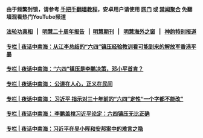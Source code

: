 #### 由于频繁封锁，请参考 [手把手翻墙教程](https://github.com/gfw-breaker/guides/wiki/)，安卓用户请使用 [网门](https://github.com/gfw-breaker/bn-android/blob/master/ogate.md?t=08051721?t=08051701?t=08051641?t=08051620?t=08051600?t=08051540?t=08051520?t=08051500?t=08051440?t=08051420?t=08051400?t=08051340?t=08051321?t=08051301?t=08051241?t=08051221?t=08051201?t=08051141?t=08051121?t=08051101?t=08051041?t=08051021?t=08051001?t=08050941?t=08050921?t=08050900?t=08050840?t=08050820?t=08050800?t=08050740?t=08050720?t=08050700?t=08050641?t=08050621?t=08050602?t=08050541?t=08050521?t=08050500?t=08050440?t=08050420?t=08050400?t=08050340?t=08050320?t=08050300?t=08050241?t=08050220?t=08050200?t=08050140?t=08050120?t=08050100?t=08050040?t=08050020?t=08050000?t=08042341?t=08042321?t=08042302?t=08042242?t=08042221?t=08042201?t=08042142?t=08042122?t=08042102?t=08042042?t=08042022?t=08042000?t=08041941?t=08041921?t=08041901?t=08041841?t=08041821?t=08041801?t=08041741?t=08041722?t=08041701?t=08041641?t=08041621?t=08041601?t=08041540?t=08041522?t=08041501?t=08041441?t=08041420?t=08041400?t=08041340?t=08041320?t=08041300?t=08041240?t=08041220?t=08041200?t=08041140?t=08041120?t=08041100?t=08041040?t=08041020?t=08041001?t=08040940?t=08040920?t=08040900?t=08040840?t=08040820?t=08040801?t=08040740?t=08040720?t=08040700?t=08040640?t=08040622?t=08040601?t=08040541?t=08040521?t=08040501?t=08040441?t=08040421?t=08040401?t=08040341?t=08040321?t=08040302?t=08040241?t=08040221?t=08040201?t=08040141?t=08040121?t=08040100?t=08040040?t=08040020?t=08040001?t=08032340?t=08032321?t=08032301?t=08032241?t=08032221?t=08032201?t=08032141?t=08032121?t=08032102?t=08032042?t=08032021?t=08032001?t=08031942?t=08031921?t=08031902?t=08031841?t=08031820?t=08031801?t=08031742?t=08031721?t=08031701?t=08031641?t=08031621?t=08031601?t=08031541?t=08031520?t=08031500) 或 [禁闻聚合](https://github.com/gfw-breaker/bn-android) 免翻墙观看热门YouTube频道 

#### [法轮功真相](https://github.com/gfw-breaker/truth/blob/master/README.md?t=08051721?t=08051701?t=08051641?t=08051620?t=08051600?t=08051540?t=08051520?t=08051500?t=08051440?t=08051420?t=08051400?t=08051340?t=08051321?t=08051301?t=08051241?t=08051221?t=08051201?t=08051141?t=08051121?t=08051101?t=08051041?t=08051021?t=08051001?t=08050941?t=08050921?t=08050900?t=08050840?t=08050820?t=08050800?t=08050740?t=08050720?t=08050700?t=08050641?t=08050621?t=08050602?t=08050541?t=08050521?t=08050500?t=08050440?t=08050420?t=08050400?t=08050340?t=08050320?t=08050300?t=08050241?t=08050220?t=08050200?t=08050140?t=08050120?t=08050100?t=08050040?t=08050020?t=08050000?t=08042341?t=08042321?t=08042302?t=08042242?t=08042221?t=08042201?t=08042142?t=08042122?t=08042102?t=08042042?t=08042022?t=08042000?t=08041941?t=08041921?t=08041901?t=08041841?t=08041821?t=08041801?t=08041741?t=08041722?t=08041701?t=08041641?t=08041621?t=08041601?t=08041540?t=08041522?t=08041501?t=08041441?t=08041420?t=08041400?t=08041340?t=08041320?t=08041300?t=08041240?t=08041220?t=08041200?t=08041140?t=08041120?t=08041100?t=08041040?t=08041020?t=08041001?t=08040940?t=08040920?t=08040900?t=08040840?t=08040820?t=08040801?t=08040740?t=08040720?t=08040700?t=08040640?t=08040622?t=08040601?t=08040541?t=08040521?t=08040501?t=08040441?t=08040421?t=08040401?t=08040341?t=08040321?t=08040302?t=08040241?t=08040221?t=08040201?t=08040141?t=08040121?t=08040100?t=08040040?t=08040020?t=08040001?t=08032340?t=08032321?t=08032301?t=08032241?t=08032221?t=08032201?t=08032141?t=08032121?t=08032102?t=08032042?t=08032021?t=08032001?t=08031942?t=08031921?t=08031902?t=08031841?t=08031820?t=08031801?t=08031742?t=08031721?t=08031701?t=08031641?t=08031621?t=08031601?t=08031541?t=08031520?t=08031500) &nbsp;&nbsp;|&nbsp;&nbsp; [明慧二十周年报告](https://github.com/gfw-breaker/mh-reports/blob/master/README.md?t=08051721?t=08051701?t=08051641?t=08051620?t=08051600?t=08051540?t=08051520?t=08051500?t=08051440?t=08051420?t=08051400?t=08051340?t=08051321?t=08051301?t=08051241?t=08051221?t=08051201?t=08051141?t=08051121?t=08051101?t=08051041?t=08051021?t=08051001?t=08050941?t=08050921?t=08050900?t=08050840?t=08050820?t=08050800?t=08050740?t=08050720?t=08050700?t=08050641?t=08050621?t=08050602?t=08050541?t=08050521?t=08050500?t=08050440?t=08050420?t=08050400?t=08050340?t=08050320?t=08050300?t=08050241?t=08050220?t=08050200?t=08050140?t=08050120?t=08050100?t=08050040?t=08050020?t=08050000?t=08042341?t=08042321?t=08042302?t=08042242?t=08042221?t=08042201?t=08042142?t=08042122?t=08042102?t=08042042?t=08042022?t=08042000?t=08041941?t=08041921?t=08041901?t=08041841?t=08041821?t=08041801?t=08041741?t=08041722?t=08041701?t=08041641?t=08041621?t=08041601?t=08041540?t=08041522?t=08041501?t=08041441?t=08041420?t=08041400?t=08041340?t=08041320?t=08041300?t=08041240?t=08041220?t=08041200?t=08041140?t=08041120?t=08041100?t=08041040?t=08041020?t=08041001?t=08040940?t=08040920?t=08040900?t=08040840?t=08040820?t=08040801?t=08040740?t=08040720?t=08040700?t=08040640?t=08040622?t=08040601?t=08040541?t=08040521?t=08040501?t=08040441?t=08040421?t=08040401?t=08040341?t=08040321?t=08040302?t=08040241?t=08040221?t=08040201?t=08040141?t=08040121?t=08040100?t=08040040?t=08040020?t=08040001?t=08032340?t=08032321?t=08032301?t=08032241?t=08032221?t=08032201?t=08032141?t=08032121?t=08032102?t=08032042?t=08032021?t=08032001?t=08031942?t=08031921?t=08031902?t=08031841?t=08031820?t=08031801?t=08031742?t=08031721?t=08031701?t=08031641?t=08031621?t=08031601?t=08031541?t=08031520?t=08031500) &nbsp;&nbsp;|&nbsp;&nbsp;[明慧期刊](https://github.com/gfw-breaker/mh-qikan) &nbsp;&nbsp;|&nbsp;&nbsp; [明慧海外之窗](https://github.com/gfw-breaker/mh-news/blob/master/README.md?t=08051721?t=08051701?t=08051641?t=08051620?t=08051600?t=08051540?t=08051520?t=08051500?t=08051440?t=08051420?t=08051400?t=08051340?t=08051321?t=08051301?t=08051241?t=08051221?t=08051201?t=08051141?t=08051121?t=08051101?t=08051041?t=08051021?t=08051001?t=08050941?t=08050921?t=08050900?t=08050840?t=08050820?t=08050800?t=08050740?t=08050720?t=08050700?t=08050641?t=08050621?t=08050602?t=08050541?t=08050521?t=08050500?t=08050440?t=08050420?t=08050400?t=08050340?t=08050320?t=08050300?t=08050241?t=08050220?t=08050200?t=08050140?t=08050120?t=08050100?t=08050040?t=08050020?t=08050000?t=08042341?t=08042321?t=08042302?t=08042242?t=08042221?t=08042201?t=08042142?t=08042122?t=08042102?t=08042042?t=08042022?t=08042000?t=08041941?t=08041921?t=08041901?t=08041841?t=08041821?t=08041801?t=08041741?t=08041722?t=08041701?t=08041641?t=08041621?t=08041601?t=08041540?t=08041522?t=08041501?t=08041441?t=08041420?t=08041400?t=08041340?t=08041320?t=08041300?t=08041240?t=08041220?t=08041200?t=08041140?t=08041120?t=08041100?t=08041040?t=08041020?t=08041001?t=08040940?t=08040920?t=08040900?t=08040840?t=08040820?t=08040801?t=08040740?t=08040720?t=08040700?t=08040640?t=08040622?t=08040601?t=08040541?t=08040521?t=08040501?t=08040441?t=08040421?t=08040401?t=08040341?t=08040321?t=08040302?t=08040241?t=08040221?t=08040201?t=08040141?t=08040121?t=08040100?t=08040040?t=08040020?t=08040001?t=08032340?t=08032321?t=08032301?t=08032241?t=08032221?t=08032201?t=08032141?t=08032121?t=08032102?t=08032042?t=08032021?t=08032001?t=08031942?t=08031921?t=08031902?t=08031841?t=08031820?t=08031801?t=08031742?t=08031721?t=08031701?t=08031641?t=08031621?t=08031601?t=08031541?t=08031520?t=08031500) &nbsp;&nbsp;|&nbsp;&nbsp; [神韵特别报道](https://github.com/gfw-breaker/mh-news/blob/master/shenyun.md?t=08051721?t=08051701?t=08051641?t=08051620?t=08051600?t=08051540?t=08051520?t=08051500?t=08051440?t=08051420?t=08051400?t=08051340?t=08051321?t=08051301?t=08051241?t=08051221?t=08051201?t=08051141?t=08051121?t=08051101?t=08051041?t=08051021?t=08051001?t=08050941?t=08050921?t=08050900?t=08050840?t=08050820?t=08050800?t=08050740?t=08050720?t=08050700?t=08050641?t=08050621?t=08050602?t=08050541?t=08050521?t=08050500?t=08050440?t=08050420?t=08050400?t=08050340?t=08050320?t=08050300?t=08050241?t=08050220?t=08050200?t=08050140?t=08050120?t=08050100?t=08050040?t=08050020?t=08050000?t=08042341?t=08042321?t=08042302?t=08042242?t=08042221?t=08042201?t=08042142?t=08042122?t=08042102?t=08042042?t=08042022?t=08042000?t=08041941?t=08041921?t=08041901?t=08041841?t=08041821?t=08041801?t=08041741?t=08041722?t=08041701?t=08041641?t=08041621?t=08041601?t=08041540?t=08041522?t=08041501?t=08041441?t=08041420?t=08041400?t=08041340?t=08041320?t=08041300?t=08041240?t=08041220?t=08041200?t=08041140?t=08041120?t=08041100?t=08041040?t=08041020?t=08041001?t=08040940?t=08040920?t=08040900?t=08040840?t=08040820?t=08040801?t=08040740?t=08040720?t=08040700?t=08040640?t=08040622?t=08040601?t=08040541?t=08040521?t=08040501?t=08040441?t=08040421?t=08040401?t=08040341?t=08040321?t=08040302?t=08040241?t=08040221?t=08040201?t=08040141?t=08040121?t=08040100?t=08040040?t=08040020?t=08040001?t=08032340?t=08032321?t=08032301?t=08032241?t=08032221?t=08032201?t=08032141?t=08032121?t=08032102?t=08032042?t=08032021?t=08032001?t=08031942?t=08031921?t=08031902?t=08031841?t=08031820?t=08031801?t=08031742?t=08031721?t=08031701?t=08031641?t=08031621?t=08031601?t=08031541?t=08031520?t=08031500) 

#### [专栏 | 夜话中南海：从江李总结的“六四”镇压经验教训看可能到来的解放军香港平暴](../pages/yehuazhongnanhai/gx-08022019143247.md?t=08051721?t=08051701?t=08051641?t=08051620?t=08051600?t=08051540?t=08051520?t=08051500?t=08051440?t=08051420?t=08051400?t=08051340?t=08051321?t=08051301?t=08051241?t=08051221?t=08051201?t=08051141?t=08051121?t=08051101?t=08051041?t=08051021?t=08051001?t=08050941?t=08050921?t=08050900?t=08050840?t=08050820?t=08050800?t=08050740?t=08050720?t=08050700?t=08050641?t=08050621?t=08050602?t=08050541?t=08050521?t=08050500?t=08050440?t=08050420?t=08050400?t=08050340?t=08050320?t=08050300?t=08050241?t=08050220?t=08050200?t=08050140?t=08050120?t=08050100?t=08050040?t=08050020?t=08050000?t=08042341?t=08042321?t=08042302?t=08042242?t=08042221?t=08042201?t=08042142?t=08042122?t=08042102?t=08042042?t=08042022?t=08042000?t=08041941?t=08041921?t=08041901?t=08041841?t=08041821?t=08041801?t=08041741?t=08041722?t=08041701?t=08041641?t=08041621?t=08041601?t=08041540?t=08041522?t=08041501?t=08041441?t=08041420?t=08041400?t=08041340?t=08041320?t=08041300?t=08041240?t=08041220?t=08041200?t=08041140?t=08041120?t=08041100?t=08041040?t=08041020?t=08041001?t=08040940?t=08040920?t=08040900?t=08040840?t=08040820?t=08040801?t=08040740?t=08040720?t=08040700?t=08040640?t=08040622?t=08040601?t=08040541?t=08040521?t=08040501?t=08040441?t=08040421?t=08040401?t=08040341?t=08040321?t=08040302?t=08040241?t=08040221?t=08040201?t=08040141?t=08040121?t=08040100?t=08040040?t=08040020?t=08040001?t=08032340?t=08032321?t=08032301?t=08032241?t=08032221?t=08032201?t=08032141?t=08032121?t=08032102?t=08032042?t=08032021?t=08032001?t=08031942?t=08031921?t=08031902?t=08031841?t=08031820?t=08031801?t=08031742?t=08031721?t=08031701?t=08031641?t=08031621?t=08031601?t=08031541?t=08031520?t=08031500) 

#### [专栏 | 夜话中南海：“六四”镇压是李鹏决策，邓小平首肯？](../pages/yehuazhongnanhai/gx-07312019102501.md?t=08051721?t=08051701?t=08051641?t=08051620?t=08051600?t=08051540?t=08051520?t=08051500?t=08051440?t=08051420?t=08051400?t=08051340?t=08051321?t=08051301?t=08051241?t=08051221?t=08051201?t=08051141?t=08051121?t=08051101?t=08051041?t=08051021?t=08051001?t=08050941?t=08050921?t=08050900?t=08050840?t=08050820?t=08050800?t=08050740?t=08050720?t=08050700?t=08050641?t=08050621?t=08050602?t=08050541?t=08050521?t=08050500?t=08050440?t=08050420?t=08050400?t=08050340?t=08050320?t=08050300?t=08050241?t=08050220?t=08050200?t=08050140?t=08050120?t=08050100?t=08050040?t=08050020?t=08050000?t=08042341?t=08042321?t=08042302?t=08042242?t=08042221?t=08042201?t=08042142?t=08042122?t=08042102?t=08042042?t=08042022?t=08042000?t=08041941?t=08041921?t=08041901?t=08041841?t=08041821?t=08041801?t=08041741?t=08041722?t=08041701?t=08041641?t=08041621?t=08041601?t=08041540?t=08041522?t=08041501?t=08041441?t=08041420?t=08041400?t=08041340?t=08041320?t=08041300?t=08041240?t=08041220?t=08041200?t=08041140?t=08041120?t=08041100?t=08041040?t=08041020?t=08041001?t=08040940?t=08040920?t=08040900?t=08040840?t=08040820?t=08040801?t=08040740?t=08040720?t=08040700?t=08040640?t=08040622?t=08040601?t=08040541?t=08040521?t=08040501?t=08040441?t=08040421?t=08040401?t=08040341?t=08040321?t=08040302?t=08040241?t=08040221?t=08040201?t=08040141?t=08040121?t=08040100?t=08040040?t=08040020?t=08040001?t=08032340?t=08032321?t=08032301?t=08032241?t=08032221?t=08032201?t=08032141?t=08032121?t=08032102?t=08032042?t=08032021?t=08032001?t=08031942?t=08031921?t=08031902?t=08031841?t=08031820?t=08031801?t=08031742?t=08031721?t=08031701?t=08031641?t=08031621?t=08031601?t=08031541?t=08031520?t=08031500) 

#### [专栏 | 夜话中南海： 公道在人心，正义在民间](../pages/yehuazhongnanhai/gx-07292019132852.md?t=08051721?t=08051701?t=08051641?t=08051620?t=08051600?t=08051540?t=08051520?t=08051500?t=08051440?t=08051420?t=08051400?t=08051340?t=08051321?t=08051301?t=08051241?t=08051221?t=08051201?t=08051141?t=08051121?t=08051101?t=08051041?t=08051021?t=08051001?t=08050941?t=08050921?t=08050900?t=08050840?t=08050820?t=08050800?t=08050740?t=08050720?t=08050700?t=08050641?t=08050621?t=08050602?t=08050541?t=08050521?t=08050500?t=08050440?t=08050420?t=08050400?t=08050340?t=08050320?t=08050300?t=08050241?t=08050220?t=08050200?t=08050140?t=08050120?t=08050100?t=08050040?t=08050020?t=08050000?t=08042341?t=08042321?t=08042302?t=08042242?t=08042221?t=08042201?t=08042142?t=08042122?t=08042102?t=08042042?t=08042022?t=08042000?t=08041941?t=08041921?t=08041901?t=08041841?t=08041821?t=08041801?t=08041741?t=08041722?t=08041701?t=08041641?t=08041621?t=08041601?t=08041540?t=08041522?t=08041501?t=08041441?t=08041420?t=08041400?t=08041340?t=08041320?t=08041300?t=08041240?t=08041220?t=08041200?t=08041140?t=08041120?t=08041100?t=08041040?t=08041020?t=08041001?t=08040940?t=08040920?t=08040900?t=08040840?t=08040820?t=08040801?t=08040740?t=08040720?t=08040700?t=08040640?t=08040622?t=08040601?t=08040541?t=08040521?t=08040501?t=08040441?t=08040421?t=08040401?t=08040341?t=08040321?t=08040302?t=08040241?t=08040221?t=08040201?t=08040141?t=08040121?t=08040100?t=08040040?t=08040020?t=08040001?t=08032340?t=08032321?t=08032301?t=08032241?t=08032221?t=08032201?t=08032141?t=08032121?t=08032102?t=08032042?t=08032021?t=08032001?t=08031942?t=08031921?t=08031902?t=08031841?t=08031820?t=08031801?t=08031742?t=08031721?t=08031701?t=08031641?t=08031621?t=08031601?t=08031541?t=08031520?t=08031500) 

#### [专栏 | 夜话中南海： 习近平 指示对三十年前的“六四”定性“一个字都不能改”](../pages/yehuazhongnanhai/gx-07262019133654.md?t=08051721?t=08051701?t=08051641?t=08051620?t=08051600?t=08051540?t=08051520?t=08051500?t=08051440?t=08051420?t=08051400?t=08051340?t=08051321?t=08051301?t=08051241?t=08051221?t=08051201?t=08051141?t=08051121?t=08051101?t=08051041?t=08051021?t=08051001?t=08050941?t=08050921?t=08050900?t=08050840?t=08050820?t=08050800?t=08050740?t=08050720?t=08050700?t=08050641?t=08050621?t=08050602?t=08050541?t=08050521?t=08050500?t=08050440?t=08050420?t=08050400?t=08050340?t=08050320?t=08050300?t=08050241?t=08050220?t=08050200?t=08050140?t=08050120?t=08050100?t=08050040?t=08050020?t=08050000?t=08042341?t=08042321?t=08042302?t=08042242?t=08042221?t=08042201?t=08042142?t=08042122?t=08042102?t=08042042?t=08042022?t=08042000?t=08041941?t=08041921?t=08041901?t=08041841?t=08041821?t=08041801?t=08041741?t=08041722?t=08041701?t=08041641?t=08041621?t=08041601?t=08041540?t=08041522?t=08041501?t=08041441?t=08041420?t=08041400?t=08041340?t=08041320?t=08041300?t=08041240?t=08041220?t=08041200?t=08041140?t=08041120?t=08041100?t=08041040?t=08041020?t=08041001?t=08040940?t=08040920?t=08040900?t=08040840?t=08040820?t=08040801?t=08040740?t=08040720?t=08040700?t=08040640?t=08040622?t=08040601?t=08040541?t=08040521?t=08040501?t=08040441?t=08040421?t=08040401?t=08040341?t=08040321?t=08040302?t=08040241?t=08040221?t=08040201?t=08040141?t=08040121?t=08040100?t=08040040?t=08040020?t=08040001?t=08032340?t=08032321?t=08032301?t=08032241?t=08032221?t=08032201?t=08032141?t=08032121?t=08032102?t=08032042?t=08032021?t=08032001?t=08031942?t=08031921?t=08031902?t=08031841?t=08031820?t=08031801?t=08031742?t=08031721?t=08031701?t=08031641?t=08031621?t=08031601?t=08031541?t=08031520?t=08031500) 

#### [专栏 | 夜话中南海： 李鹏盖棺习近平论定：六四镇压无比正确](../pages/yehuazhongnanhai/gx-07242019132949.md?t=08051721?t=08051701?t=08051641?t=08051620?t=08051600?t=08051540?t=08051520?t=08051500?t=08051440?t=08051420?t=08051400?t=08051340?t=08051321?t=08051301?t=08051241?t=08051221?t=08051201?t=08051141?t=08051121?t=08051101?t=08051041?t=08051021?t=08051001?t=08050941?t=08050921?t=08050900?t=08050840?t=08050820?t=08050800?t=08050740?t=08050720?t=08050700?t=08050641?t=08050621?t=08050602?t=08050541?t=08050521?t=08050500?t=08050440?t=08050420?t=08050400?t=08050340?t=08050320?t=08050300?t=08050241?t=08050220?t=08050200?t=08050140?t=08050120?t=08050100?t=08050040?t=08050020?t=08050000?t=08042341?t=08042321?t=08042302?t=08042242?t=08042221?t=08042201?t=08042142?t=08042122?t=08042102?t=08042042?t=08042022?t=08042000?t=08041941?t=08041921?t=08041901?t=08041841?t=08041821?t=08041801?t=08041741?t=08041722?t=08041701?t=08041641?t=08041621?t=08041601?t=08041540?t=08041522?t=08041501?t=08041441?t=08041420?t=08041400?t=08041340?t=08041320?t=08041300?t=08041240?t=08041220?t=08041200?t=08041140?t=08041120?t=08041100?t=08041040?t=08041020?t=08041001?t=08040940?t=08040920?t=08040900?t=08040840?t=08040820?t=08040801?t=08040740?t=08040720?t=08040700?t=08040640?t=08040622?t=08040601?t=08040541?t=08040521?t=08040501?t=08040441?t=08040421?t=08040401?t=08040341?t=08040321?t=08040302?t=08040241?t=08040221?t=08040201?t=08040141?t=08040121?t=08040100?t=08040040?t=08040020?t=08040001?t=08032340?t=08032321?t=08032301?t=08032241?t=08032221?t=08032201?t=08032141?t=08032121?t=08032102?t=08032042?t=08032021?t=08032001?t=08031942?t=08031921?t=08031902?t=08031841?t=08031820?t=08031801?t=08031742?t=08031721?t=08031701?t=08031641?t=08031621?t=08031601?t=08031541?t=08031520?t=08031500) 

#### [专栏 | 夜话中南海：习近平在吴小晖和安邦案中的难言之隐](../pages/yehuazhongnanhai/gx-07222019134928.md?t=08051721?t=08051701?t=08051641?t=08051620?t=08051600?t=08051540?t=08051520?t=08051500?t=08051440?t=08051420?t=08051400?t=08051340?t=08051321?t=08051301?t=08051241?t=08051221?t=08051201?t=08051141?t=08051121?t=08051101?t=08051041?t=08051021?t=08051001?t=08050941?t=08050921?t=08050900?t=08050840?t=08050820?t=08050800?t=08050740?t=08050720?t=08050700?t=08050641?t=08050621?t=08050602?t=08050541?t=08050521?t=08050500?t=08050440?t=08050420?t=08050400?t=08050340?t=08050320?t=08050300?t=08050241?t=08050220?t=08050200?t=08050140?t=08050120?t=08050100?t=08050040?t=08050020?t=08050000?t=08042341?t=08042321?t=08042302?t=08042242?t=08042221?t=08042201?t=08042142?t=08042122?t=08042102?t=08042042?t=08042022?t=08042000?t=08041941?t=08041921?t=08041901?t=08041841?t=08041821?t=08041801?t=08041741?t=08041722?t=08041701?t=08041641?t=08041621?t=08041601?t=08041540?t=08041522?t=08041501?t=08041441?t=08041420?t=08041400?t=08041340?t=08041320?t=08041300?t=08041240?t=08041220?t=08041200?t=08041140?t=08041120?t=08041100?t=08041040?t=08041020?t=08041001?t=08040940?t=08040920?t=08040900?t=08040840?t=08040820?t=08040801?t=08040740?t=08040720?t=08040700?t=08040640?t=08040622?t=08040601?t=08040541?t=08040521?t=08040501?t=08040441?t=08040421?t=08040401?t=08040341?t=08040321?t=08040302?t=08040241?t=08040221?t=08040201?t=08040141?t=08040121?t=08040100?t=08040040?t=08040020?t=08040001?t=08032340?t=08032321?t=08032301?t=08032241?t=08032221?t=08032201?t=08032141?t=08032121?t=08032102?t=08032042?t=08032021?t=08032001?t=08031942?t=08031921?t=08031902?t=08031841?t=08031820?t=08031801?t=08031742?t=08031721?t=08031701?t=08031641?t=08031621?t=08031601?t=08031541?t=08031520?t=08031500) 

